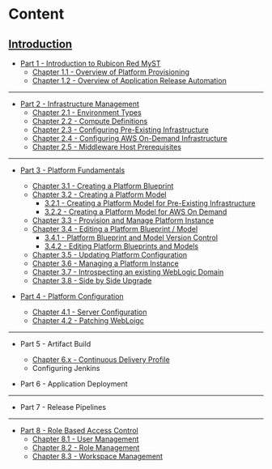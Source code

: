 # Content

## [Introduction](README.md)

* [Part 1 - Introduction to Rubicon Red MyST](/part1/part1.md)
    * [Chapter 1.1 - Overview of Platform Provisioning](/part1/1.1.overviewPlatformProvisioning/1.1.0.overviewPlatformProvisioning.md)
    * [Chapter 1.2 - Overview of Application Release Automation](/part1/1.2.overviewApplicationReleaseAutomation/1.2.0.overviewApplicationReleaseAutomation.md)

---

* [Part 2 - Infrastructure Management](/part2/part2.md)
    * [Chapter 2.1 - Environment Types](/part2/2.1.environmentTypes/2.1.0.environmentTypes.md)
    * [Chapter 2.2 - Compute Definitions](/part2/2.2.computeDefinitions/2.2.0.computeDefinitions.md)
    * [Chapter 2.3 - Configuring Pre-Existing Infrastructure](/part2/2.3.preExistingInfrastructure/2.3.0.preExistingInfrastructure.md)
    * [Chapter 2.4 - Configuring AWS On-Demand Infrastructure](/part2/2.4.awsOnDemand/2.4.0.awsOnDemand.md)
    * [Chapter 2.5 - Middleware Host Prerequisites](/part2/2.5.middlewareHosts/2.5.0.middlewareHosts.md)

---

* [Part 3 - Platform Fundamentals](/part3/part3.md)
    * [Chapter 3.1 - Creating a Platform Blueprint](/part3/3.1.createPlatformBlueprint/3.1.0.createPlatformBlueprint.md)   
    * [Chapter 3.2 - Creating a Platform Model](/part3/3.2.createPlatformModel/3.2.0.createPlatformModel.md)
        * [3.2.1 - Creating a Platform Model for Pre-Existing Infrastructure](/part3/3.2.createPlatformModel/3.2.1.createPlatformModelPreExisting.md)
        * [3.2.2 - Creating a Platform Model for AWS On Demand](/part3/3.2.createPlatformModel/3.2.2.createPlatformModelAwsOnDemand.md)
    * [Chapter 3.3 - Provision and Manage Platform Instance](/part3/3.3.provisionPlatformInstance/3.3.0.provisionPlatformInstance.md)
    * [Chapter 3.4 - Editing a Platform Blueprint / Model](/part3/3.4.editPlatformBlueprint/3.4.0.editPlatformBlueprint.md)
        * [3.4.1 - Platform Blueprint and Model Version Control](/part3/3.4.editPlatformBlueprint/3.4.1.platformVersionControl.md)
        * [3.4.2 - Editing Platform Blueprints and Models](/part3/3.4.editPlatformBlueprint/3.4.2.platformBlueprintEditor.md)
    * [Chapter 3.5 - Updating Platform Configuration](/part3/3.5.updatingPlatformConfiguration/3.5.0.updatingPlatformConfiguration.md)
    * [Chapter 3.6 - Managing a Platform Instance](/part3/3.6.managingPlatformInstances/3.6.0.managingPlatformInstances.md)
    * [Chapter 3.7 - Introspecting an existing WebLogic Domain](/part3/3.7.introspectPlatformBlueprint/3.7.0.introspectPlatformBlueprint.md)
    * [Chapter 3.8 - Side by Side Upgrade](/part3/3.8.sideBySideUpgrade/3.8.0.sideBySideUpgrade.md)


* [Part 4 - Platform Configuration](part4/part4.md)
    * [Chapter 4.1 - Server Configuration](/part4/4.1.weblogicServerConfiguration/4.1.0.weblogicServerConfiguration.md)   
   * [Chapter 4.2 - Patching WebLoigc](/part4/4.2.createPlatformModel/3.2.0.createPlatformModel.md)

---

* Part 5 - Artifact Build
  * [Chapter 6.x - Continuous Delivery Profile](part6/continuousDeliverProfile/continuousDeliverProfile.md)
  * Configuring Jenkins

* Part 6 - Application Deployment

---

* Part 7 - Release Pipelines

---

* [Part 8 - Role Based Access Control](rbac/rbac.md)
    * [Chapter 8.1 - User Management](part8/userManagement/userManagement.md)
    * [Chapter 8.2 - Role Management](part8/roleManagement/roleManagement.md)
    * [Chapter 8.3 - Workspace Management](part8/workspaceManagement/workspaceManagement.md)


